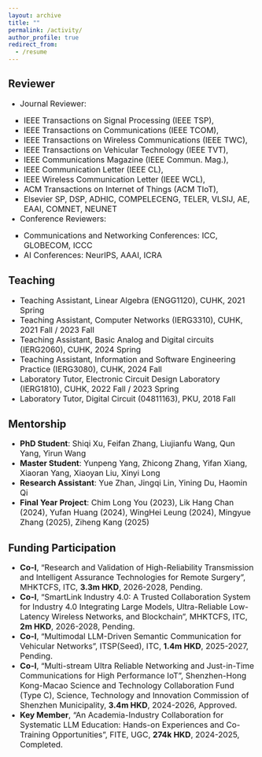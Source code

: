 ```yaml
---
layout: archive
title: ""
permalink: /activity/
author_profile: true
redirect_from:
  - /resume
---
```


Reviewer
------
<ul>
  <li><font size=3>Journal Reviewer:</font></li>
    <ul style="margin-left: -40px;">
      <ul style="margin-left: 0px;">
        <li><font size=3>IEEE Transactions on Signal Processing (IEEE TSP),</font></li>
        <li><font size=3>IEEE Transactions on Communications (IEEE TCOM),</font></li>
        <li><font size=3>IEEE Transactions on Wireless Communications (IEEE TWC),</font></li>
        <li><font size=3>IEEE Transactions on Vehicular Technology (IEEE TVT),</font></li>
        <li><font size=3>IEEE Communications Magazine (IEEE Commun. Mag.),</font></li>
        <li><font size=3>IEEE  Communication Letter (IEEE CL),</font></li>
        <li><font size=3>IEEE Wireless Communication Letter (IEEE WCL),</font></li>
        <li><font size=3>ACM Transactions on Internet of Things (ACM TIoT),</font></li>
        <li><font size=3>Elsevier SP, DSP, ADHIC, COMPELECENG, TELER, VLSIJ, AE, EAAI, COMNET, NEUNET</font></li>
      </ul>
    </ul>
  <li><font size=3>Conference Reviewers:</font></li>
    <ul style="margin-left: -40px;">
      <ul style="margin-left: 0px;">
        <li><font size=3> Communications and Networking Conferences: ICC, GLOBECOM, ICCC</font></li>
        <li><font size=3> AI Conferences: NeurIPS, AAAI, ICRA</font></li>
      </ul>
    </ul>
</ul>  
          
Teaching
------
* <font size=3>Teaching Assistant, Linear Algebra (ENGG1120), CUHK, 2021 Spring</font>
* <font size=3>Teaching Assistant, Computer Networks (IERG3310), CUHK, 2021 Fall / 2023 Fall</font>
* <font size=3>Teaching Assistant, Basic Analog and Digital circuits (IERG2060), CUHK, 2024 Spring</font>
* <font size=3>Teaching Assistant, Information and Software Engineering Practice (IERG3080), CUHK, 2024 Fall</font>
* <font size=3>Laboratory Tutor, Electronic Circuit Design Laboratory (IERG1810), CUHK, 2022 Fall / 2023 Spring</font>
* <font size=3>Laboratory Tutor, Digital Circuit (04811163), PKU, 2018 Fall</font>

Mentorship
------
* <font size=3> <b>PhD Student</b>: Shiqi Xu, Feifan Zhang, Liujianfu Wang, Qun Yang, Yirun Wang</font>
* <font size=3> <b>Master Student</b>: Yunpeng Yang, Zhicong Zhang, Yifan Xiang, Xiaoran Yang, Xiaoyan Liu, Xinyi Long</font>
* <font size=3> <b>Research Assistant</b>: Yue Zhan, Jingqi Lin, Yining Du, Haomin Qi</font>
* <font size=3> <b>Final Year Project</b>: Chim Long You (2023), Lik Hang Chan (2024), Yufan Huang (2024), WingHei Leung (2024), Mingyue Zhang (2025), Ziheng Kang (2025)</font>

Funding Participation
------
* <font size=3> <b>Co-I</b>, “Research and Validation of High-Reliability Transmission and Intelligent Assurance Technologies for Remote Surgery”, MHKTCFS, ITC, <b>3.3m HKD</b>, 2026-2028, Pending.</font>
* <font size=3> <b>Co-I</b>, “SmartLink Industry 4.0: A Trusted Collaboration System for Industry 4.0 Integrating Large Models, Ultra-Reliable Low-Latency Wireless Networks, and Blockchain”, MHKTCFS, ITC, <b>2m HKD</b>, 2026-2028, Pending.</font>
* <font size=3> <b>Co-I</b>, “Multimodal LLM-Driven Semantic Communication for Vehicular Networks”, ITSP(Seed), ITC, <b>1.4m HKD</b>, 2025-2027, Pending.</font>
* <font size=3> <b>Co-I</b>, “Multi-stream Ultra Reliable Networking and Just-in-Time Communications for High Performance IoT”, Shenzhen-Hong Kong-Macao Science and Technology Collaboration Fund (Type C), Science, Technology and Innovation Commission of Shenzhen Municipality, <b>3.4m HKD</b>, 2024-2026, Approved.</font>
* <font size=3> <b>Key Member</b>, “An Academia-Industry Collaboration for Systematic LLM Education: Hands-on Experiences and Co-Training Opportunities”, FITE, UGC, <b>274k HKD</b>, 2024-2025, Completed.</font>
